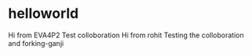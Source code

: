 # helloworld
Hi from EVA4P2
Test colloboration
Hi from rohit
Testing the colloboration and forking-ganji

